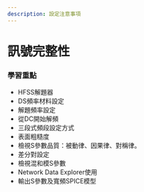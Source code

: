 ```yaml
---
description: 設定注意事項
---
```


# 訊號完整性

### 學習重點
* HFSS解題器
* DS頻率材料設定
* 解題頻率設定
* 從DC開始解頻
* 三段式頻段設定方式
* 表面粗糙度
* 檢視S參數品質：被動律、因果律、對稱律。
* 差分對設定
* 檢視混和模S參數
* Network Data Explorer使用
* 輸出S參數及寬頻SPICE模型
